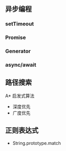 ## 异步编程

### setTimeout
### Promise
### Generator
### async/await

## 路径搜索

A* 启发式算法

- 深度优先
- 广度优先



## 正则表达式

- String.prototype.match